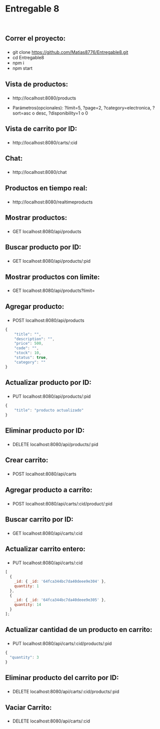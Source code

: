 # Entregable 8

&nbsp;

## Correr el proyecto:

###

- git clone https://github.com/Matias8776/Entregable8.git
- cd Entregable8
- npm i
- npm start

## Vista de productos:

###

- http://localhost:8080/products

- Parámetros(opcionales):
  ?limit=5,
  ?page=2,
  ?category=electronica,
  ?sort=asc o desc,
  ?disponibility=1 o 0

## Vista de carrito por ID:

###

- http://localhost:8080/carts/:cid

## Chat:

###

- http://localhost:8080/chat

## Productos en tiempo real:

###

- http://localhost:8080/realtimeproducts

## Mostrar productos:

###

- GET localhost:8080/api/products

## Buscar producto por ID:

###

- GET localhost:8080/api/products/:pid

## Mostrar productos con limite:

###

- GET localhost:8080/api/products?limit=

## Agregar producto:

###

- POST localhost:8080/api/products

```javascript
{
    "title": "",
    "description": "",
    "price": 500,
    "code": "",
    "stock": 10,
    "status": true,
    "category": ""
}
```

## Actualizar producto por ID:

###

- PUT localhost:8080/api/products/:pid

```javascript
{
    "title": "producto actualizado"
}
```

## Eliminar producto por ID:

###

- DELETE localhost:8080/api/products/:pid

## Crear carrito:

###

- POST localhost:8080/api/carts

## Agregar producto a carrito:

###

- POST localhost:8080/api/carts/:cid/product/:pid

## Buscar carrito por ID:

###

- GET localhost:8080/api/carts/:cid

## Actualizar carrito entero:

###

- PUT localhost:8080/api/carts/:cid

```javascript
[
  {
    _id: { _id: '64fca344bc7da40deee9e304' },
    quantity: 1
  },
  {
    _id: { _id: '64fca344bc7da40deee9e305' },
    quantity: 14
  }
];
```

## Actualizar cantidad de un producto en carrito:

###

- PUT localhost:8080/api/carts/:cid/products/:pid

```javascript
{
  "quantity": 3
}
```

## Eliminar producto del carrito por ID:

###

- DELETE localhost:8080/api/carts/:cid/products/:pid

## Vaciar Carrito:

###

- DELETE localhost:8080/api/carts/:cid
